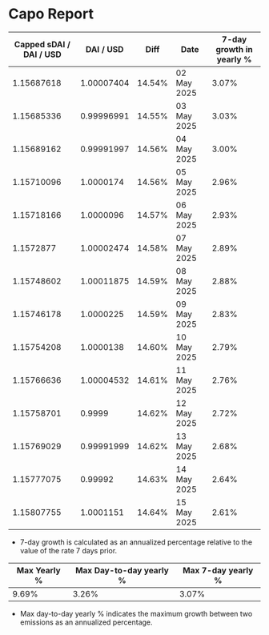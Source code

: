# Capo Report

| Capped sDAI / DAI / USD | DAI / USD | Diff | Date | 7-day growth in yearly % |
| --- | --- | --- | --- | --- |
| 1.15687618 | 1.00007404 | 14.54% | 02 May 2025 | 3.07% |
| 1.15685336 | 0.99996991 | 14.55% | 03 May 2025 | 3.03% |
| 1.15689162 | 0.99991997 | 14.56% | 04 May 2025 | 3.00% |
| 1.15710096 | 1.0000174 | 14.56% | 05 May 2025 | 2.96% |
| 1.15718166 | 1.0000096 | 14.57% | 06 May 2025 | 2.93% |
| 1.1572877 | 1.00002474 | 14.58% | 07 May 2025 | 2.89% |
| 1.15748602 | 1.00011875 | 14.59% | 08 May 2025 | 2.88% |
| 1.15746178 | 1.0000225 | 14.59% | 09 May 2025 | 2.83% |
| 1.15754208 | 1.0000138 | 14.60% | 10 May 2025 | 2.79% |
| 1.15766636 | 1.00004532 | 14.61% | 11 May 2025 | 2.76% |
| 1.15758701 | 0.9999 | 14.62% | 12 May 2025 | 2.72% |
| 1.15769029 | 0.99991999 | 14.62% | 13 May 2025 | 2.68% |
| 1.15777075 | 0.99992 | 14.63% | 14 May 2025 | 2.64% |
| 1.15807755 | 1.0001151 | 14.64% | 15 May 2025 | 2.61% |


* 7-day growth is calculated as an annualized percentage relative to the value of the rate 7 days prior. 


| Max Yearly % | Max Day-to-day yearly % | Max 7-day yearly % | 
| --- | --- | --- |
| 9.69% | 3.26% | 3.07% | 


* Max day-to-day yearly % indicates the maximum growth between two emissions as an annualized percentage. 
